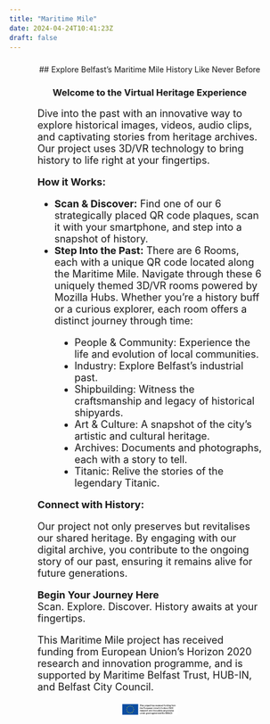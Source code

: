 ```yaml
---
title: "Maritime Mile"
date: 2024-04-24T10:41:23Z
draft: false
---
```


<div style="padding: 2% 10%;">

<div style="text-align:center;">
  ## Explore Belfast’s Maritime Mile History Like Never Before

  ### Welcome to the Virtual Heritage Experience
</div>

<div style="text-align:left; font-size:large;">
  Dive into the past with an innovative way to explore historical images, videos, audio clips, and captivating stories from heritage archives. Our project uses 3D/VR technology to bring history to life right at your fingertips.

  **How it Works:**

  <ul style="text-align:left; font-size:large;">
  <li><b>Scan & Discover:</b> Find one of our 6 strategically placed QR code plaques, scan it with your smartphone, and step into a snapshot of history.</li>
  <li><b>Step Into the Past:</b> There are 6 Rooms, each with a unique QR code located along the Maritime Mile. Navigate through these 6 uniquely themed 3D/VR rooms powered by Mozilla Hubs. Whether you’re a history buff or a curious explorer, each room offers a distinct journey through time:</li>
    <ul style="list-style-type:disc; padding-left: 2em;">
      <li> People & Community: Experience the life and evolution of local communities. </li>
      <li> Industry: Explore Belfast’s industrial past. </li>
      <li> Shipbuilding: Witness the craftsmanship and legacy of historical shipyards. </li>
      <li> Art & Culture: A snapshot of the city’s artistic and cultural heritage. </li>
      <li> Archives: Documents and photographs, each with a story to tell. </li>
      <li> Titanic: Relive the stories of the legendary Titanic. </li>
    </ul>
  </ul>

  **Connect with History:**

  Our project not only preserves but revitalises our shared heritage. By engaging with our digital archive, you contribute to the ongoing story of our past, ensuring it remains alive for future generations.

  **Begin Your Journey Here**  
  Scan. Explore. Discover. History awaits at your fingertips.

  This Maritime Mile project has received funding from European Union’s Horizon 2020 research and innovation programme, and is supported by Maritime Belfast Trust, HUB-IN, and Belfast City Council.
</div>

<div style="text-align:center; margin-top:20px;">
  <img alt="Horizon 2020 Logo" src="/images/horizon2020.png" style="width:25%;">
</div>
</div>
